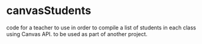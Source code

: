 # canvasStudents
code for a teacher to use in order to compile a list of students in each class using Canvas API. to be used as part of another project.
